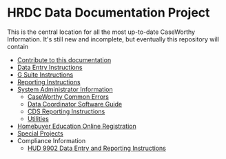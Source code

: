 # HRDC Data Documentation Project

This is the central location for all the most up-to-date CaseWorthy Information. It's still new and incomplete, but eventually this repository will contain


- [Contribute to this documentation](Instructions/Contribute.md)
- [Data Entry Instructions](Instructions/universalintake.md)
- [G Suite Instructions](Instructions/gsuite.md)
- [Reporting Instructions](Reports/reports.md)
- [System Administrator Information](Instructions/cwadmin.md)
  - [CaseWorthy Common Errors](Instructions/CWcommonerrors.pdf)
  - [Data Coordinator Software Guide](Instructions/DCsoftware.md)
  - [CDS Reporting Instructions](Instructions/CDS/CDSInstructions.md)
  - [Utilities](Utilities/utilities.md)
- [Homebuyer Education Online Registration](Instructions/onlineHBEregistration.md)
- [Special Projects](Projects/projects.md)
- Compliance Information
  - [HUD 9902 Data Entry and Reporting Instructions](Instructions/HUDinstructions.pdf)
